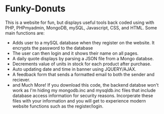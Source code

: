 # Funky-Donuts

This is a website for fun, but displays useful tools back coded using with PHP, PHPmyadmin, MongoDB, mySQL, Javascript, CSS, and HTML.
Some main functions are: 
- Adds user to a mySQL database when they register on the website. It encrypts the password to the database
- The user can then login and it shows their name on all pages.
- A daily quote displays by parsing a JSON file from a Mongo databse.
- Decrements value of units in stock for each product after purchase. 
- Auto updating date and time in banner using JQUERY/AJAX.
- A feedback form that sends a formatted email to both the sender and reciever.
- and Much More!
If you download this code, the backend databse won't work as I'm hiding my mongodb.inc and mysqldb.inc files 
that include database access information for security reasons. Incorperate these files with your information 
and you will get to experience modern website functions such as the register/login.
